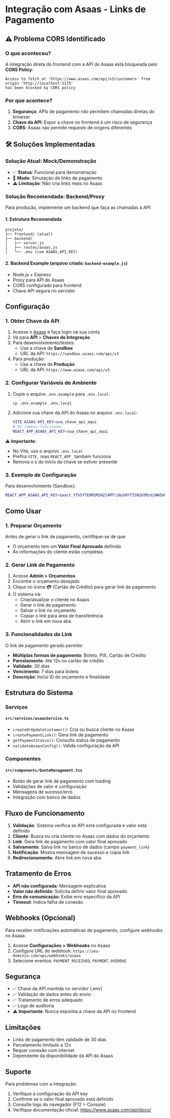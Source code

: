 # Integração com Asaas - Links de Pagamento

## ⚠️ Problema CORS Identificado

### **O que aconteceu?**
A integração direta do frontend com a API do Asaas está bloqueada pelo **CORS Policy**:
```
Access to fetch at 'https://www.asaas.com/api/v3/customers' from origin 'http://localhost:5175' 
has been blocked by CORS policy
```

### **Por que acontece?**
1. **Segurança**: APIs de pagamento não permitem chamadas diretas do browser
2. **Chave da API**: Expor a chave no frontend é um risco de segurança
3. **CORS**: Asaas não permite requests de origens diferentes

## 🛠️ Soluções Implementadas

### **Solução Atual: Mock/Demonstração**
- ✅ **Status**: Funcional para demonstração
- 🧪 **Modo**: Simulação de links de pagamento
- ⚠️ **Limitação**: Não cria links reais no Asaas

### **Solução Recomendada: Backend/Proxy**
Para produção, implemente um backend que faça as chamadas à API:

#### 1. **Estrutura Recomendada**
```
projeto/
├── frontend/ (atual)
├── backend/
│   ├── server.js
│   ├── routes/asaas.js
│   └── .env (com ASAAS_API_KEY)
```

#### 2. **Backend Example** (arquivo criado: `backend-example.js`)
- Node.js + Express
- Proxy para API do Asaas
- CORS configurado para frontend
- Chave API segura no servidor

## Configuração

### 1. Obter Chave da API

1. Acesse o [Asaas](https://www.asaas.com) e faça login na sua conta
2. Vá para **API** > **Chaves de Integração**
3. Para desenvolvimento/testes:
   - Use a chave de **Sandbox**
   - URL da API: `https://sandbox.asaas.com/api/v3`
4. Para produção:
   - Use a chave de **Produção**
   - URL da API: `https://www.asaas.com/api/v3`

### 2. Configurar Variáveis de Ambiente

1. Copie o arquivo `.env.example` para `.env.local`:
   ```bash
   cp .env.example .env.local
   ```

2. Adicione sua chave da API do Asaas no arquivo `.env.local`:
   ```bash
   VITE_ASAAS_API_KEY=sua_chave_api_aqui
   # OU (ambos funcionam)
   REACT_APP_ASAAS_API_KEY=sua_chave_api_aqui
   ```

⚠️ **Importante**: 
- No Vite, use o arquivo `.env.local` 
- Prefira `VITE_` mas `REACT_APP_` também funciona
- Remova o `$` do início da chave se estiver presente

### 3. Exemplo de Configuração

Para desenvolvimento (Sandbox):
```bash
REACT_APP_ASAAS_API_KEY=$aact_YTU5YTE0M2M2N2I4MTliNzk0YTI5N2U5MzdjNWZmNDQ6OjAwMDAwMDAwMDAwMDAwNDQ5MDQ6OiRhYWNkXzExNjVlODU0LTJiMDgtNDMwOC1hODJhLWY3NWE2YzRkMGU1ZQ==
```

## Como Usar

### 1. Preparar Orçamento

Antes de gerar o link de pagamento, certifique-se de que:
- O orçamento tem um **Valor Final Aprovado** definido
- As informações do cliente estão completas

### 2. Gerar Link de Pagamento

1. Acesse **Admin > Orçamentos**
2. Encontre o orçamento desejado
3. Clique no ícone **💳** (Cartão de Crédito) para gerar link de pagamento
4. O sistema irá:
   - Criar/atualizar o cliente no Asaas
   - Gerar o link de pagamento
   - Salvar o link no orçamento
   - Copiar o link para área de transferência
   - Abrir o link em nova aba

### 3. Funcionalidades do Link

O link de pagamento gerado permite:
- **Múltiplas formas de pagamento**: Boleto, PIX, Cartão de Crédito
- **Parcelamento**: Até 12x no cartão de crédito
- **Validade**: 30 dias
- **Vencimento**: 7 dias para boleto
- **Descrição**: Inclui ID do orçamento e finalidade

## Estrutura do Sistema

### Serviços

#### `src/services/asaasService.ts`
- `createOrUpdateCustomer()`: Cria ou busca cliente no Asaas
- `createPaymentLink()`: Gera link de pagamento
- `getPaymentStatus()`: Consulta status de pagamento
- `validateAsaasConfig()`: Valida configuração da API

### Componentes

#### `src/components/QuoteManagement.tsx`
- Botão de gerar link de pagamento com loading
- Validações de valor e configuração
- Mensagens de sucesso/erro
- Integração com banco de dados

## Fluxo de Funcionamento

1. **Validação**: Sistema verifica se API está configurada e valor está definido
2. **Cliente**: Busca ou cria cliente no Asaas com dados do orçamento
3. **Link**: Gera link de pagamento com valor final aprovado
4. **Salvamento**: Salva link no banco de dados (campo `payment_link`)
5. **Notificação**: Mostra mensagem de sucesso e copia link
6. **Redirecionamento**: Abre link em nova aba

## Tratamento de Erros

- **API não configurada**: Mensagem explicativa
- **Valor não definido**: Solicita definir valor final aprovado
- **Erro de comunicação**: Exibe erro específico da API
- **Timeout**: Indica falha de conexão

## Webhooks (Opcional)

Para receber notificações automáticas de pagamento, configure webhooks no Asaas:

1. Acesse **Configurações > Webhooks** no Asaas
2. Configure URL do webhook: `https://seu-dominio.com/api/webhooks/asaas`
3. Selecione eventos: `PAYMENT_RECEIVED`, `PAYMENT_OVERDUE`

## Segurança

- ✅ Chave da API mantida no servidor (.env)
- ✅ Validação de dados antes do envio
- ✅ Tratamento de erros adequado
- ✅ Logs de auditoria
- ⚠️ **Importante**: Nunca exponha a chave da API no frontend

## Limitações

- Links de pagamento têm validade de 30 dias
- Parcelamento limitado a 12x
- Requer conexão com internet
- Dependente da disponibilidade da API do Asaas

## Suporte

Para problemas com a integração:
1. Verifique a configuração da API key
2. Confirme se o valor final aprovado está definido
3. Consulte logs do navegador (F12 > Console)
4. Verifique documentação oficial: https://www.asaas.com/api/docs/
